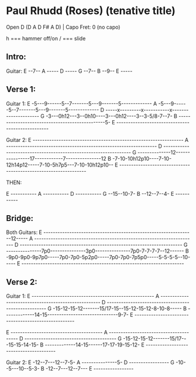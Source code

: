 # Paul Rhudd (Roses) (tenative title) 

Open D (D A D F# A D) | Capo Fret: 0 (no capo)

h === hammer off/on
/ === slide

## Intro:

Guitar:
E --7--
A -----
D -----
G --7--
B --9--
E -----

## Verse 1:

Guitar 1:
E -5---9------5--7-------5---9-------5-------------
A -5---9------5--7-------5---9-------5-------------
D -----x---------x-----------x---------------------
G -3---0h12---3--0h10----3---0h12----3--3-5/8-7--7-
B -----------------------------------------------5-
E -------------------------------------------------


Guitar 2:
E ----------------------------------------------------------------
A ----------------------------------------------------------------
D ----------------------------------------------------------------
G --------------12----------------17------------7---------------12
B -7-10-10h12p10----7-10-12h14p12-----7-10-5h7p5---7-10-10h12p10--
E ----------------------------------------------------------------

THEN:

E -----------
A -----------
D -----------
G --15--10-7-
B --12--7--4-
E -----------


## Bridge:

Both Guitars:
E ----------------------------------------------------------------12-----
A ---------------------------------------------------------------------
D ---------------------------------------------------------------------
G ---------------7p0---------------3p0---------------7p0-7-7-7-7--12------
B -9p0-9p0-9p7p0-----7p0-7p0-5p2p0-----7p0-7p0-7p5p0-----5-5-5-5--10-----
E ---------------------------------------------------------------------

## Verse 2:

Guitar 1:
E ----------------------------------------------------
A ----------------------------------------------------
D ----------------------------------------------------
G -15-12-15-12-------15/17-15--15-12-15-12-8-10-8-----
B -------------14-15------------------------------9-7-
E ----------------------------------------------------

E ---------------------------------------
A ---------------------------------------
D ---------------------------------------
G -15-12-15-12-------15/17---15-15-14-15-
B -------------14-15------17-17-19-15-12-
E ---------------------------------------

Guitar 2:
E -12--7---12--7-5-
A ---------------5-
D -----------------
G -10--5---10--5-3-
B -12--7---12--7---
E -----------------

